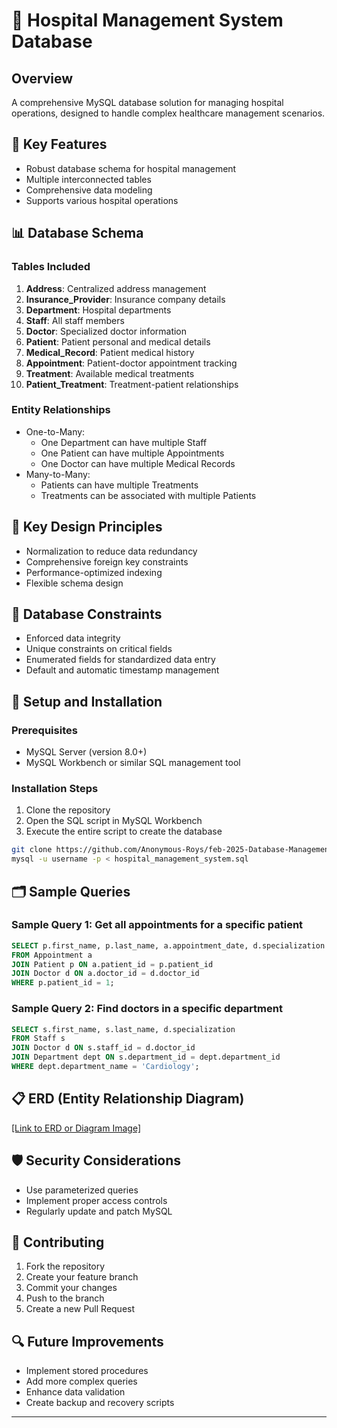 # 🏥 Hospital Management System Database

## Overview
A comprehensive MySQL database solution for managing hospital operations, designed to handle complex healthcare management scenarios.

## 🌟 Key Features
- Robust database schema for hospital management
- Multiple interconnected tables
- Comprehensive data modeling
- Supports various hospital operations

## 📊 Database Schema

### Tables Included
1. **Address**: Centralized address management
2. **Insurance_Provider**: Insurance company details
3. **Department**: Hospital departments
4. **Staff**: All staff members
5. **Doctor**: Specialized doctor information
6. **Patient**: Patient personal and medical details
7. **Medical_Record**: Patient medical history
8. **Appointment**: Patient-doctor appointment tracking
9. **Treatment**: Available medical treatments
10. **Patient_Treatment**: Treatment-patient relationships

### Entity Relationships
- One-to-Many: 
  - One Department can have multiple Staff
  - One Patient can have multiple Appointments
  - One Doctor can have multiple Medical Records
- Many-to-Many: 
  - Patients can have multiple Treatments
  - Treatments can be associated with multiple Patients

## 🔑 Key Design Principles
- Normalization to reduce data redundancy
- Comprehensive foreign key constraints
- Performance-optimized indexing
- Flexible schema design

## 📝 Database Constraints
- Enforced data integrity
- Unique constraints on critical fields
- Enumerated fields for standardized data entry
- Default and automatic timestamp management

## 🚀 Setup and Installation

### Prerequisites
- MySQL Server (version 8.0+)
- MySQL Workbench or similar SQL management tool

### Installation Steps
1. Clone the repository
2. Open the SQL script in MySQL Workbench
3. Execute the entire script to create the database

```bash
git clone https://github.com/Anonymous-Roys/feb-2025-Database-Management-System-Anonymous-Roys.git
mysql -u username -p < hospital_management_system.sql
```

## 🗂️ Sample Queries

### Sample Query 1: Get all appointments for a specific patient
```sql
SELECT p.first_name, p.last_name, a.appointment_date, d.specialization
FROM Appointment a
JOIN Patient p ON a.patient_id = p.patient_id
JOIN Doctor d ON a.doctor_id = d.doctor_id
WHERE p.patient_id = 1;
```

### Sample Query 2: Find doctors in a specific department
```sql
SELECT s.first_name, s.last_name, d.specialization
FROM Staff s
JOIN Doctor d ON s.staff_id = d.doctor_id
JOIN Department dept ON s.department_id = dept.department_id
WHERE dept.department_name = 'Cardiology';
```

## 📋 ERD (Entity Relationship Diagram)
[\[Link to ERD or Diagram Image\]](https://www.mermaidchart.com/raw/2443bcbe-67f6-4f97-8e31-bae285654754?theme=dark&version=v0.1&format=svg)

## 🛡️ Security Considerations
- Use parameterized queries
- Implement proper access controls
- Regularly update and patch MySQL

## 🤝 Contributing
1. Fork the repository
2. Create your feature branch
3. Commit your changes
4. Push to the branch
5. Create a new Pull Request


## 🔍 Future Improvements
- Implement stored procedures
- Add more complex queries
- Enhance data validation
- Create backup and recovery scripts

---
